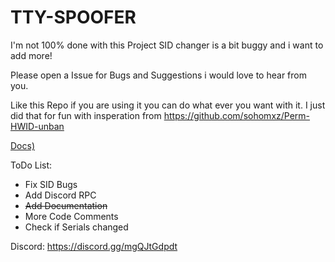 # TTY-SPOOFER

I'm not 100% done with this Project SID changer is a bit buggy and i want to add more!

Please open a Issue for Bugs and Suggestions i would love to hear from you.

Like this Repo if you are using it you can do what ever you want with it. I just did that for fun with insperation from https://github.com/sohomxz/Perm-HWID-unban

[Docs)](https://github.com/SkyAlumny/TTY-SPOOFER/wiki)

ToDo List:

- Fix SID Bugs
- Add Discord RPC
-  ~~Add Documentation~~
- More Code Comments
- Check if Serials changed

Discord: https://discord.gg/mgQJtGdpdt
